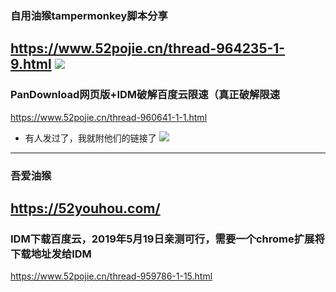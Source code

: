 ### 自用油猴tampermonkey脚本分享
https://www.52pojie.cn/thread-964235-1-9.html
![](https://attach.52pojie.cn/forum/201905/25/154851jt8z8pbb4iz2b24z.png)
---
### PanDownload网页版+IDM破解百度云限速（真正破解限速
https://www.52pojie.cn/thread-960641-1-1.html
- 有人发过了，我就附他们的链接了
![](https://avatar.52pojie.cn/data/avatar/000/88/06/27_avatar_middle.jpg)
---
### 吾爱油猴
https://52youhou.com/
---
###  IDM下载百度云，2019年5月19日亲测可行，需要一个chrome扩展将下载地址发给IDM
https://www.52pojie.cn/thread-959786-1-15.html
